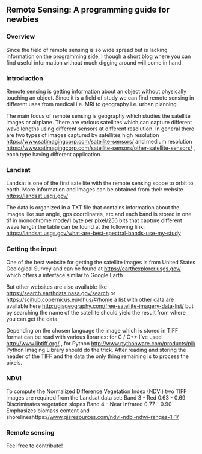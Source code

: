 ## Remote Sensing: A programming guide for newbies
### Overview
Since the field of remote sensing is so wide spread but is lacking information on the programming side, I though a short blog where you can find useful information without much digging around will come in hand.

### Introduction
Remote sensing is getting information about an object without physically touching an object. Since it is a field of study we can find remote sensing in different uses from medical i.e. MRI to geography i.e. urban planning.

The main focus of remote sensing is geography which studies the satellite images or airplane. There are various satellites which can capture different wave lengths using different sensors at different resolution. In general there are two types of images captured by satellites high resolution https://www.satimagingcorp.com/satellite-sensors/ and medium resolution https://www.satimagingcorp.com/satellite-sensors/other-satellite-sensors/ , each type having different application.


### Landsat 
Landsat is one of the first satellite with the remote sensing scope to orbit to earth. More information and images can be obtained from their website https://landsat.usgs.gov/

The data is organized in a TXT file that contains information about the images like sun angle, gps coordinates, etc and each band is stored in one tif in monochrome mode/1 byte per pixel/256 bits that capture different wave length the table can be found at the following link: https://landsat.usgs.gov/what-are-best-spectral-bands-use-my-study

### Getting the input
One of the best website for getting the satellite images is from United States Geological Survey and can be found at https://earthexplorer.usgs.gov/ which offers a interface similar to Google Earth

But other websites are also available like https://search.earthdata.nasa.gov/search or https://scihub.copernicus.eu/dhus/#/home a list with other data are available here http://gisgeography.com/free-satellite-imagery-data-list/ but by searching the name of the satellite should yield the result from where you can get the data.

Depending on the chosen language the image which is stored in TIFF format can be read with various libraries: for C / C++ I've used http://www.libtiff.org/ , for Python  http://www.pythonware.com/products/pil/ Python Imaging Library should do the trick. After reading and storing the header of the TIFF and the data the only thing remaining is to process the pixels.

### NDVI
To compute the Normalized Difference Vegetation Index (NDVI) two TIFF images are required from the Landsat data set: Band 3 - Red	0.63 - 0.69	Discriminates vegetation slopes Band 4 - Near Infrared	0.77 - 0.90	Emphasizes biomass content and shorelineshttps://www.gisresources.com/ndvi-ndbi-ndwi-ranges-1-1/
### Remote sensing

Feel free to contribute!
